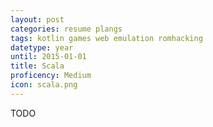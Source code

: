 ```yaml
---
layout: post
categories: resume plangs
tags: kotlin games web emulation romhacking
datetype: year
until: 2015-01-01
title: Scala
proficency: Medium
icon: scala.png
---
```


TODO